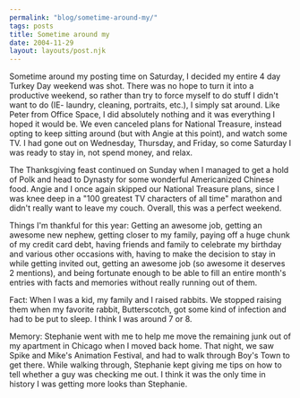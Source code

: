 ```yaml
---
permalink: "blog/sometime-around-my/"
tags: posts
title: Sometime around my
date: 2004-11-29
layout: layouts/post.njk
---
```


Sometime around my posting time on Saturday, I decided my entire 4 day Turkey Day weekend was shot. There was no hope to turn it into a productive weekend, so rather than try to force myself to do stuff I didn't want to do (IE- laundry, cleaning, portraits, etc.), I simply sat around. Like Peter from Office Space, I did absolutely nothing and it was everything I hoped it would be. We even canceled plans for National Treasure, instead opting to keep sitting around (but with Angie at this point), and watch some TV. I had gone out on Wednesday, Thursday, and Friday, so come Saturday I was ready to stay in, not spend money, and relax.

The Thanksgiving feast continued on Sunday when I managed to get a hold of Polk and head to Dynasty for some wonderful Americanized Chinese food. Angie and I once again skipped our National Treasure plans, since I was knee deep in a "100 greatest TV characters of all time" marathon and didn't really want to leave my couch. Overall, this was a perfect weekend.

Things I'm thankful for this year: Getting an awesome job, getting an awesome new nephew, getting closer to my family, paying off a huge chunk of my credit card debt, having friends and family to celebrate my birthday and various other occasions with, having to make the decision to stay in while getting invited out, getting an awesome job (so awesome it deserves 2 mentions), and being fortunate enough to be able to fill an entire month's entries with facts and memories without really running out of them. 

Fact: When I was a kid, my family and I raised rabbits. We stopped raising them when my favorite rabbit, Butterscotch, got some kind of infection and had to be put to sleep. I think I was around 7 or 8. 

Memory: Stephanie went with me to help me move the remaining junk out of my apartment in Chicago when I moved back home. That night, we saw Spike and Mike's Animation Festival, and had to walk through Boy's Town to get there. While walking through, Stephanie kept giving me tips on how to tell whether a guy was checking me out. I think it was the only time in history I was getting more looks than Stephanie.